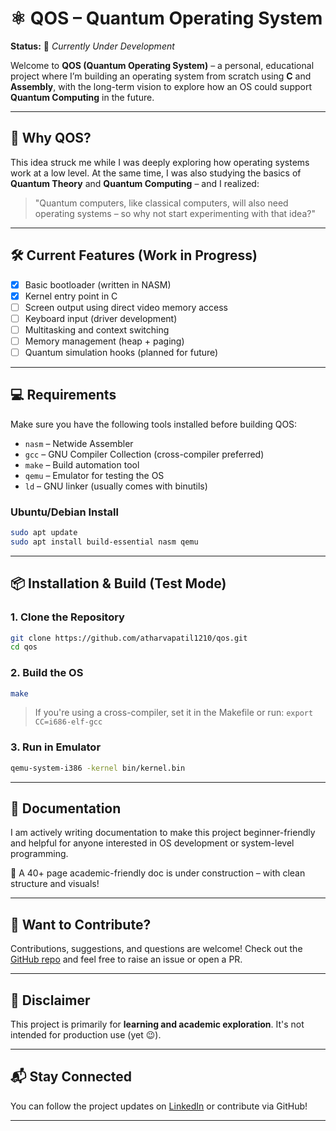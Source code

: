 
# ⚛️ QOS – Quantum Operating System

**Status:** 🚧 _Currently Under Development_

Welcome to **QOS (Quantum Operating System)** – a personal, educational project where I’m building an operating system from scratch using **C** and **Assembly**, with the long-term vision to explore how an OS could support **Quantum Computing** in the future.

---

## 🧠 Why QOS?

This idea struck me while I was deeply exploring how operating systems work at a low level. At the same time, I was also studying the basics of **Quantum Theory** and **Quantum Computing** – and I realized:

> "Quantum computers, like classical computers, will also need operating systems – so why not start experimenting with that idea?"

---

## 🛠️ Current Features (Work in Progress)

- [x] Basic bootloader (written in NASM)
- [x] Kernel entry point in C
- [ ] Screen output using direct video memory access
- [ ] Keyboard input (driver development)
- [ ] Multitasking and context switching
- [ ] Memory management (heap + paging)
- [ ] Quantum simulation hooks (planned for future)

---

## 💻 Requirements

Make sure you have the following tools installed before building QOS:

- `nasm` – Netwide Assembler
- `gcc` – GNU Compiler Collection (cross-compiler preferred)
- `make` – Build automation tool
- `qemu` – Emulator for testing the OS
- `ld` – GNU linker (usually comes with binutils)

### Ubuntu/Debian Install

```bash
sudo apt update
sudo apt install build-essential nasm qemu
````

---

## 📦 Installation & Build (Test Mode)

### 1. Clone the Repository

```bash
git clone https://github.com/atharvapatil1210/qos.git
cd qos
```

### 2. Build the OS

```bash
make
```

> If you're using a cross-compiler, set it in the Makefile or run:
> `export CC=i686-elf-gcc`

### 3. Run in Emulator

```bash
qemu-system-i386 -kernel bin/kernel.bin
```

---

## 🧾 Documentation

I am actively writing documentation to make this project beginner-friendly and helpful for anyone interested in OS development or system-level programming.

📄 A 40+ page academic-friendly doc is under construction – with clean structure and visuals!

---

## 🤝 Want to Contribute?

Contributions, suggestions, and questions are welcome!
Check out the [GitHub repo](https://github.com/atharvapatil1210/qos) and feel free to raise an issue or open a PR.

---

## 📌 Disclaimer

This project is primarily for **learning and academic exploration**. It's not intended for production use (yet 😉).

---

## 📬 Stay Connected

You can follow the project updates on [LinkedIn](https://www.linkedin.com/in/atharva-bodade/) or contribute via GitHub!

---
